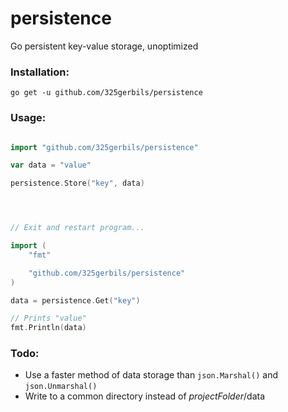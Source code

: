 # persistence
Go persistent key-value storage, unoptimized

### Installation:

```
go get -u github.com/325gerbils/persistence
```

### Usage:

```go

import "github.com/325gerbils/persistence"

var data = "value"

persistence.Store("key", data)




// Exit and restart program...

import (
    "fmt"

    "github.com/325gerbils/persistence"
)

data = persistence.Get("key")

// Prints "value"
fmt.Println(data)

```

### Todo:

* Use a faster method of data storage than `json.Marshal()` and `json.Unmarshal()`
* Write to a common directory instead of *projectFolder*/data
